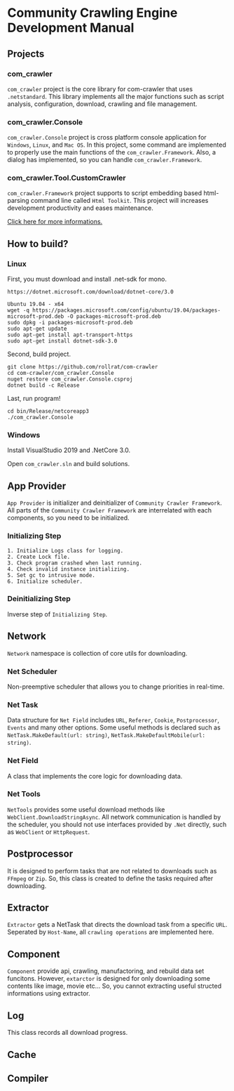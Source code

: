# Community Crawling Engine Development Manual

## Projects

### com_crawler

`com_crawler` project is the core library for com-crawler that uses `.netstandard`. 
This library implements all the major functions such as script analysis, 
configuration, download, crawling and file management.

### com_crawler.Console

`com_crawler.Console` project is cross platform console application for `Windows`, `Linux`, and `Mac OS`.
In this project, some command are implemented to properly use the main functions of the `com_crawler.Framework`.
Also, a dialog has implemented, so you can handle `com_crawler.Framework`.

### com_crawler.Tool.CustomCrawler

`com_crawler.Framework` project supports to script embedding based html-parsing command line called `Html Toolkit`.
This project will increases development productivity and eases maintenance.

[Click here for more informations.](Document/CustomCrawler.md)

## How to build?

### Linux

First, you must download and install .net-sdk for mono.

```
https://dotnet.microsoft.com/download/dotnet-core/3.0

Ubuntu 19.04 - x64
wget -q https://packages.microsoft.com/config/ubuntu/19.04/packages-microsoft-prod.deb -O packages-microsoft-prod.deb
sudo dpkg -i packages-microsoft-prod.deb
sudo apt-get update
sudo apt-get install apt-transport-https
sudo apt-get install dotnet-sdk-3.0
```

Second, build project.

```
git clone https://github.com/rollrat/com-crawler
cd com-crawler/com_crawler.Console
nuget restore com_crawler.Console.csproj
dotnet build -c Release
```

Last, run program!

```
cd bin/Release/netcoreapp3
./com_crawler.Console
```

### Windows

Install VisualStudio 2019 and .NetCore 3.0.

Open `com_crawler.sln` and build solutions.

## App Provider

`App Provider` is initializer and deinitializer of `Community Crawler Framework`.
All parts of the `Community Crawler Framework` are interrelated with each components, so you need to be initialized.

### Initializing Step

```
1. Initialize Logs class for logging.
2. Create Lock file.
3. Check program crashed when last running.
4. Check invalid instance initializing.
5. Set gc to intrusive mode.
6. Initialize scheduler.
```

### Deinitializing Step

Inverse step of `Initializing Step`.

## Network

`Network` namespace is collection of core utils for downloading.

### Net Scheduler

Non-preemptive scheduler that allows you to change priorities in real-time.

### Net Task

Data structure for `Net Field` includes `URL`, `Referer`, `Cookie`, `Postprocessor`, `Events` and many other options.
Some useful methods is declared such as `NetTask.MakeDefault(url: string)`, `NetTask.MakeDefaultMobile(url: string)`.

### Net Field

A class that implements the core logic for downloading data.

### Net Tools

`NetTools` provides some useful download methods like `WebClient.DownloadStringAsync`.
All network communication is handled by the scheduler,
you should not use interfaces provided by `.Net` directly, such as `WebClient` or `HttpRequest`.

## Postprocessor

It is designed to perform tasks that are not related to downloads such as `FFmpeg` or `Zip`.
So, this class is created to define the tasks required after downloading.

## Extractor

`Extractor` gets a NetTask that directs the download task from a specific `URL`.
Seperated by `Host-Name`, all `crawling operations` are implemented here.

## Component

`Component` provide api, crawling, manufactoring, and rebuild data set funcitons.
However, `extarctor` is designed for only downloading some contents like image, movie etc...
So, you cannot extracting useful structed informations using extractor.

## Log

This class records all download progress.

## Cache

## Compiler